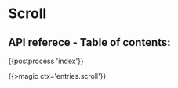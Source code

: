 # Scroll

## API referece - Table of contents:

{{postprocess 'index'}}

{{>magic ctx='entries.scroll'}}


